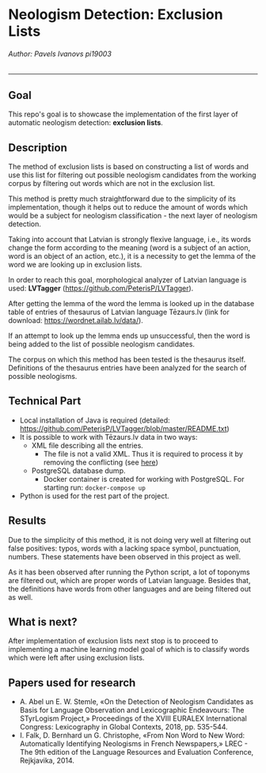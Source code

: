 # Neologism Detection: Exclusion Lists
###### Author: Pavels Ivanovs pi19003

---

## Goal
This repo's goal is to showcase the implementation of the first layer of 
automatic neologism detection: **exclusion lists**.

## Description

The method of exclusion lists is based on constructing a list of words and use
this list for filtering out possible neologism candidates from the working corpus by
filtering out words which are not in the exclusion list.

This method is pretty much straightforward due to the simplicity of its 
implementation, though it helps out to reduce the amount of words which would
be a subject for neologism classification - the next layer of neologism detection.

Taking into account that Latvian is strongly flexive language, i.e., its words 
change the form according to the meaning (word is a subject of an action, word is an object of an action, etc.),
it is a necessity to get the lemma of the word we are looking up in exclusion lists.

In order to reach this goal, morphological analyzer of 
Latvian language is used: **LVTagger** (https://github.com/PeterisP/LVTagger).

After getting the lemma of the word the lemma is looked up in the database table of entries of thesaurus of 
Latvian language Tēzaurs.lv (link for download: https://wordnet.ailab.lv/data/).

If an attempt to look up the lemma ends up unsuccessful, then the word is being added to the list of 
possible neologism candidates.

The corpus on which this method has been tested is the thesaurus itself. Definitions of the thesaurus entries
have been analyzed for the search of possible neologisms.

## Technical Part

- Local installation of Java is required (detailed: https://github.com/PeterisP/LVTagger/blob/master/README.txt)
- It is possible to work with Tēzaurs.lv data in two ways:
  - XML file describing all the entries.
    - The file is not a valid XML. Thus it is required to process it by removing the conflicting (see [here](get_candidates_from_xml.py))
  - PostgreSQL database dump. 
    - Docker container is created for working with PostgreSQL. For starting run: `docker-compose up`
- Python is used for the rest part of the project.

## Results

Due to the simplicity of this method, it is not doing very well at filtering out false positives: typos, 
words with a lacking space symbol, punctuation, numbers. These statements have been observed in this project as well.

As it has been observed after running the Python script, a lot of toponyms are filtered out, which are proper
words of Latvian language. Besides that, the definitions have words from other languages and are 
being filtered out as well.

## What is next?

After implementation of exclusion lists next stop is to proceed to implementing a machine learning model
goal of which is to classify words which were left after using exclusion lists.

## Papers used for research
- A. Abel un E. W. Stemle, «On the Detection of Neologism Candidates as Basis for Language Observation and Lexicographic Endeavours: The STyrLogism Project,»  Proceedings of the XVIII EURALEX International Congress: Lexicography in Global Contexts, 2018, pp. 535-544. 
- I. Falk, D. Bernhard un G. Christophe, «From Non Word to New Word: Automatically Identifying Neologisms in French Newspapers,»  LREC - The 9th edition of the Language Resources and Evaluation Conference, Rejkjavika, 2014. 


